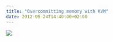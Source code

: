 ```yaml
---
title: "Overcommitting memory with KVM"
date: 2012-05-24T14:40:00+02:00
---
```


![]({attach}kvm-overcommitting.png)
